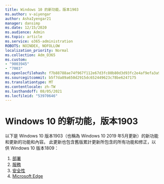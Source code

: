 ```yaml
---
title: Windows 10 的新功能，版本1903
ms.author: v-aiyengar
author: AshaIyengar21
manager: dansimp
ms.date: 12/15/2020
ms.audience: Admin
ms.topic: article
ms.service: o365-administration
ROBOTS: NOINDEX, NOFOLLOW
localization_priority: Normal
ms.collection: Adm_O365
ms.custom:
- "9003945"
- "7003"
ms.openlocfilehash: f7b88788ae74f967f112e67d3fc80b80d3d93fc2e4af9efa3a977d16d1d70350
ms.sourcegitcommit: b5f7da89a650d2915dc652449623c78be6247175
ms.translationtype: MT
ms.contentlocale: zh-TW
ms.lasthandoff: 08/05/2021
ms.locfileid: "53970646"
---
```

# <a name="whats-new-in-windows-10-version-1903"></a>Windows 10 的新功能，版本1903

以下是 Windows 10 版本1903（也稱為 Windows 10 2019 年5月更新）的新功能和更新的功能和內容。 此更新也包含舊版累計更新所包含的所有功能和修正，以供 Windows 10 版本1809：

1. [部署](https://go.microsoft.com/fwlink/?linkid=2114296)
1. [服務](https://go.microsoft.com/fwlink/?linkid=2114493)
1. [安全性](https://go.microsoft.com/fwlink/?linkid=2114297)
1. [Microsoft Edge](https://go.microsoft.com/fwlink/?linkid=2114298)
